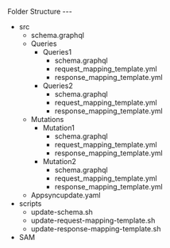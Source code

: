 Folder Structure --- 

- src
  - schema.graphql
  - Queries
    - Queries1
      - schema.graphql
      - request_mapping_template.yml
      - response_mapping_template.yml
    - Queries2
      - schema.graphql
      - request_mapping_template.yml
      - response_mapping_template.yml
  - Mutations
    - Mutation1
      - schema.graphql
      - request_mapping_template.yml
      - response_mapping_template.yml
    - Mutation2
      - schema.graphql
      - request_mapping_template.yml
      - response_mapping_template.yml
  - Appsyncupdate.yaml
- scripts
  - update-schema.sh
  - update-request-mapping-template.sh
  - update-response-mapping-template.sh
- SAM
